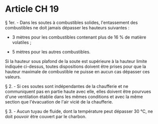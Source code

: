 # Article CH 19

§ 1er. - Dans les soutes à combustibles solides, l'entassement des combustibles ne doit jamais dépasser les hauteurs suivantes :

- 3 mètres pour les combustibles contenant plus de 16 % de matière volatiles ;

- 5 mètres pour les autres combustibles.

Si la hauteur sous plafond de la soute est supérieure à la hauteur limite indiquée ci-dessus, toutes dispositions doivent être prises pour que la hauteur maximale de combustible ne puisse en aucun cas dépasser ces valeurs.

§ 2. - Si ces soutes sont indépendantes de la chaufferie et ne communiquent pas en partie haute avec elle, elles doivent être pourvues d'une ventilation établie dans les mêmes conditions et avec la même section que l'évacuation de l'air vicié de la chaufferie.

§ 3. - Aucun tuyau de fluide, dont la température peut dépasser 30 °C, ne doit pouvoir être couvert par le charbon.

